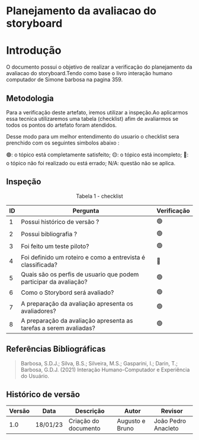 # Planejamento da avaliacao do storyboard

# Introdução

O documento possui o objetivo de realizar a verificação do planejamento da avaliacao do storyboard.Tendo como base o livro interação humano computador de Simone barbosa na pagina 359.

## Metodologia

Para a verificação deste artefato, iremos utilizar a inspeção.Ao aplicarmos essa tecnica utilizaremos uma tabela (checklist) afim de avaliarmos se todos os pontos do artefato foram atendidos.

Desse modo para um melhor entendimento do usuario o checklist sera prenchido com os seguintes simbolos abaixo :

🟢: o tópico está completamente satisfeito;
🟡: o tópico está incompleto;
🔴: o tópico não foi realizado ou está errado;
N/A: questão não se aplica.

## Inspeção

<figcaption><center>
    Tabela 1 - checklist
</figcaption>

| ID  | Pergunta                                                          | Verificação |
| --- | ----------------------------------------------------------------- | ----------- |
| 1   | Possui histórico de versão ?                                      | 🟢          |
| 2   | Possui bibliografia ?                                             | 🟢          |
| 3   | Foi feito um teste piloto?                                        | 🟢          |
| 4   | Foi definido um roteiro e como a entrevista é classificada?       | 🔴          |
| 5   | Quais são os perfis de usuario que podem participar da avaliação? | 🟢          |
| 6   | Como o Storybord será avaliado?                                   | 🟢          |
| 7   | A preparação da avaliação apresenta os avaliadores?               | 🟢          |
| 8   | A preparação da avaliação apresenta as tarefas a serem avaliadas? | 🟢          |

## Referências Bibliográficas

> Barbosa, S.D.J.; Silva, B.S.; Silveira, M.S.; Gasparini, I.; Darin, T.; Barbosa, G.D.J. (2021) Interação Humano-Computador e Experiência do Usuário.

## Histórico de versão

| Versão | Data     | Descrição            | Autor           | Revisor             |
| ------ | -------- | -------------------- | --------------- | ------------------- |
| 1.0    | 18/01/23 | Criação do documento | Augusto e Bruno | João Pedro Anacleto |
